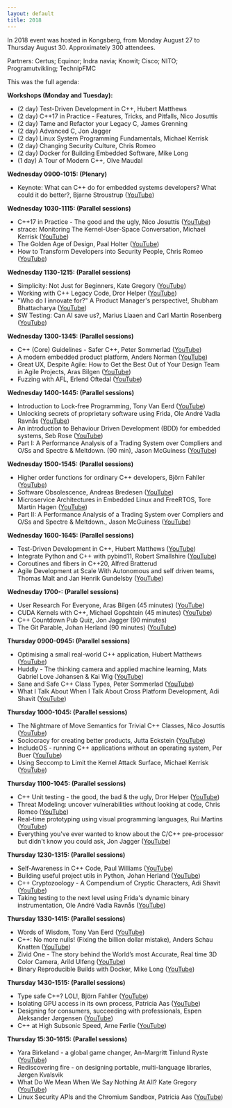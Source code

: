 ```yaml
---
layout: default
title: 2018
---
```


In 2018 event was hosted in Kongsberg, from Monday August 27 to Thursday August 30. Approximately 300 attendees.

Partners: Certus; Equinor; Indra navia; Knowit; Cisco; NITO; Programutvikling; TechnipFMC

This was the full agenda:

__Workshops (Monday and Tuesday):__

- (2 day) Test-Driven Development in C++, Hubert Matthews
- (2 day) C++17 in Practice - Features, Tricks, and Pitfalls, Nico Josuttis
- (2 day) Tame and Refactor your Legacy C, James Grenning
- (2 day) Advanced C, Jon Jagger
- (2 day) Linux System Programming Fundamentals, Michael Kerrisk
- (2 day) Changing Security Culture, Chris Romeo
- (2 day) Docker for Building Embedded Software, Mike Long
- (1 day) A Tour of Modern C++, Olve Maudal

__Wednesday 0900-1015: (Plenary)__

- Keynote: What can C++ do for embedded systems developers? What could it do better?, Bjarne Stroustrup ([YouTube](https://youtu.be/VoHOLDdfDhk))

__Wednesday 1030-1115: (Parallel sessions)__

- C++17 in Practice - The good and the ugly, Nico Josuttis ([YouTube](https://youtu.be/26RzXVGBnHE))
- strace: Monitoring The Kernel-User-Space Conversation, Michael Kerrisk ([YouTube](https://youtu.be/oFt6V56BOlo))
- The Golden Age of Design, Paal Holter ([YouTube](https://youtu.be/auSGvmVjdDQ))
- How to Transform Developers into Security People, Chris Romeo ([YouTube](https://youtu.be/QtuvfNDC6cw))

__Wednesday 1130-1215: (Parallel sessions)__

- Simplicity: Not Just for Beginners, Kate Gregory ([YouTube](https://youtu.be/Ic2y6w8lMPA))
- Working with C++ Legacy Code, Dror Helper ([YouTube](https://youtu.be/kWBoCXGAOmw))
- "Who do I innovate for?" A Product Manager's perspective!, Shubham Bhattacharya ([YouTube](https://youtu.be/YigfTD8YZHw))
- SW Testing: Can AI save us?, Marius Liaaen and Carl Martin Rosenberg ([YouTube](https://youtu.be/fod0IRN3TDk))

__Wednesday 1300-1345: (Parallel sessions)__

- C++ (Core) Guidelines - Safer C++, Peter Sommerlad ([YouTube](https://youtu.be/uNq3QFKXdKA))
- A modern embedded product platform, Anders Norman ([YouTube](https://youtu.be/PtjBblkS-Zk))
- Great UX, Despite Agile: How to Get the Best Out of Your Design Team in Agile Projects, Aras Bilgen ([YouTube](https://youtu.be/MwmKC8jab0w))
- Fuzzing with AFL, Erlend Oftedal ([YouTube](https://youtu.be/DFQT1YxvpDo))

__Wednesday 1400-1445: (Parallel sessions)__

- Introduction to Lock-free Programming, Tony Van Eerd ([YouTube](https://youtu.be/uNq3QFKXdKA))
- Unlocking secrets of proprietary software using Frida, Ole André Vadla Ravnås ([YouTube](https://youtu.be/QC2jQI7GLus))
- An introduction to Behaviour Driven Development (BDD) for embedded systems, Seb Rose ([YouTube](https://youtu.be/MwmKC8jab0w))
- Part I: A Performance Analysis of a Trading System over Compliers and O/Ss and Spectre & Meltdown. (90 min), Jason McGuiness ([YouTube](https://youtu.be/uYSl-CvhQTM))

__Wednesday 1500-1545: (Parallel sessions)__

- Higher order functions for ordinary C++ developers, Björn Fahller ([YouTube](https://youtu.be/Rbl3h0RJuuY))
- Software Obsolescence, Andreas Bredesen ([YouTube](https://youtu.be/qanlh_-MmQ8))
- Microservice Architectures in Embedded Linux and FreeRTOS, Tore Martin Hagen ([YouTube](https://youtu.be/zHJHwAP7Owg))
- Part II: A Performance Analysis of a Trading System over Compliers and O/Ss and Spectre & Meltdown., Jason McGuiness ([YouTube](https://youtu.be/fkWcxSiI-U8))

__Wednesday 1600-1645: (Parallel sessions)__

- Test-Driven Development in C++, Hubert Matthews ([YouTube](https://youtu.be/WTKODa3UCa4))
- Integrate Python and C++ with pybind11, Robert Smallshire ([YouTube](https://youtu.be/YReJ3pSnNDo))
- Coroutines and fibers in C++20, Alfred Bratterud
- Agile Development at Scale With Autonomous and self driven teams, Thomas Malt and Jan Henrik Gundelsby ([YouTube](https://youtu.be/fkWcxSiI-U8))

__Wednesday 1700-: (Parallel sessions)__

- User Research For Everyone, Aras Bilgen (45 minutes) ([YouTube](https://youtu.be/jsVZFmx3XIg))
- CUDA Kernels with C++, Michael Gopshtein (45 minutes) ([YouTube](https://youtu.be/tHepctS09uQ))
- C++ Countdown Pub Quiz, Jon Jagger (90 minutes)
- The Git Parable, Johan Herland (90 minutes) ([YouTube](https://youtu.be/jm7QsI-nNjk))

__Thursday 0900-0945: (Parallel sessions)__

- Optimising a small real-world C++ application, Hubert Matthews ([YouTube](https://youtu.be/IGFBCvroXJ8))
- Huddly - The thinking camera and applied machine learning, Mats Gabriel Love Johansen & Kai Wig ([YouTube](https://youtu.be/vkn4WRVoq_w))
- Sane and Safe C++ Class Types, Peter Sommerlad ([YouTube](https://youtu.be/yCNtNKGStv8))
- What I Talk About When I Talk About Cross Platform Development, Adi Shavit ([YouTube](https://youtu.be/JWsiLpb3Sww))

__Thursday 1000-1045: (Parallel sessions)__

- The Nightmare of Move Semantics for Trivial C++ Classes, Nico Josuttis ([YouTube](https://youtu.be/7KjCOe0oBIw))
- Sociocracy for creating better products, Jutta Eckstein ([YouTube](https://youtu.be/YvEwQnpMzAc))
- IncludeOS - running C++ applications without an operating system, Per Buer ([YouTube](https://youtu.be/cQPrtTsM7Zg))
- Using Seccomp to Limit the Kernel Attack Surface, Michael Kerrisk ([YouTube](https://youtu.be/q6n4Q3lgjSA))

__Thursday 1100-1045: (Parallel sessions)__

- C++ Unit testing - the good, the bad & the ugly, Dror Helper ([YouTube](https://youtu.be/gCQDBz-TMIE))
- Threat Modeling: uncover vulnerabilities without looking at code, Chris Romeo ([YouTube](https://youtu.be/Fmp9UFjPiJs))
- Real-time prototyping using visual programming languages, Rui Martins ([YouTube](https://youtu.be/cAiFJEcqwm4))
- Everything you've ever wanted to know about the C/C++ pre-processor but didn't know you could ask, Jon Jagger ([YouTube](https://youtu.be/OAuRkAAh6Hk))

__Thursday 1230-1315: (Parallel sessions)__

- Self-Awareness in C++ Code, Paul Williams ([YouTube](https://youtu.be/I7z5gvCmKiE))
- Building useful project utils in Python, Johan Herland ([YouTube](https://youtu.be/p4iuZnXzqmI?si=EqtqaaXicP0O9xzR))
- C++ Cryptozoology - A Compendium of Cryptic Characters, Adi Shavit ([YouTube](https://youtu.be/SLjJvvlnYZo))
- Taking testing to the next level using Frida's dynamic binary instrumentation, Ole André Vadla Ravnås ([YouTube](https://youtu.be/LoJcXmBxIos))

__Thursday 1330-1415: (Parallel sessions)__

- Words of Wisdom, Tony Van Eerd ([YouTube](https://youtu.be/xm2KyA6NVF0))
- C++: No more nulls! (Fixing the billion dollar mistake), Anders Schau Knatten ([YouTube](https://youtu.be/FTfLLB4kboQ))
- Zivid One - The story behind the World’s most Accurate, Real time 3D Color Camera, Arild Ulfeng ([YouTube](https://youtu.be/LHwxPa0c0D4))
- Binary Reproducible Builds with Docker, Mike Long ([YouTube](https://youtu.be/UWQ4GVVdPYw))

__Thursday 1430-1515: (Parallel sessions)__

- Type safe C++? LOL!, Björn Fahller ([YouTube](https://youtu.be/HfSWT8zlDvY))
- Isolating GPU access in its own process, Patricia Aas ([YouTube](https://youtu.be/v77wViQnfus))
- Designing for consumers, succeeding with professionals, Espen Aleksander Jørgensen ([YouTube](https://youtu.be/nOkbSEdClwY))
- C++ at High Subsonic Speed, Arne Førlie ([YouTube](https://youtu.be/1c4H9ftkHcU))

__Thursday 15:30-1615: (Parallel sessions)__

- Yara Birkeland - a global game changer, An-Margritt Tinlund Ryste ([YouTube](https://youtu.be/nCQJHZlxI6g))
- Rediscovering fire - on designing portable, multi-language libraries, Jørgen Kvalsvik
- What Do We Mean When We Say Nothing At All? Kate Gregory ([YouTube](https://youtu.be/aOS7N7lRFHU))
- Linux Security APIs and the Chromium Sandbox, Patricia Aas ([YouTube](https://youtu.be/LDv7ohdZV1U))

